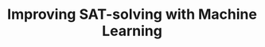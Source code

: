 ---
title:  "Improving SAT-solving with Machine Learning"
collection: publications
venue: ACM SIGCSE Technical Symposium on Computer Science Education (Student Research Competition)
bibtex: '../files/wu-2017-improving.bib'
paperurl: 'https://arxiv.org/pdf/1710.11204.pdf'
codeurl: 
link:
authors: Haoze Wu
honor:
equal:
---